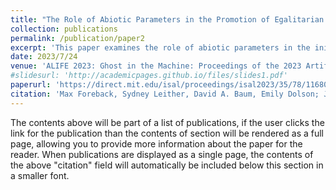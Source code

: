 ```yaml
---
title: "The Role of Abiotic Parameters in the Promotion of Egalitarian Major Evolutionary Transitions"
collection: publications
permalink: /publication/paper2
excerpt: 'This paper examines the role of abiotic parameters in the initiation of egalitarion major evolutionary transitions in a digital artificial ecology.'
date: 2023/7/24
venue: 'ALIFE 2023: Ghost in the Machine: Proceedings of the 2023 Artificial Life Conference'
#slidesurl: 'http://academicpages.github.io/files/slides1.pdf'
paperurl: 'https://direct.mit.edu/isal/proceedings/isal2023/35/78/116809'
citation: 'Max Foreback, Sydney Leither, David A. Baum, Emily Dolson; July 24–28, 2023. "The Role of Abiotic Parameters in the Promotion of Egalitarian Major Evolutionary Transitions." Proceedings of the ALIFE 2023: Ghost in the Machine: Proceedings of the 2023 Artificial Life Conference. ALIFE 2023: Ghost in the Machine: Proceedings of the 2023 Artificial Life Conference. Online. (pp. 78). ASME. https://doi.org/10.1162/isal_a_00692'
---
```


The contents above will be part of a list of publications, if the user clicks the link for the publication than the contents of section will be rendered as a full page, allowing you to provide more information about the paper for the reader. When publications are displayed as a single page, the contents of the above "citation" field will automatically be included below this section in a smaller font.